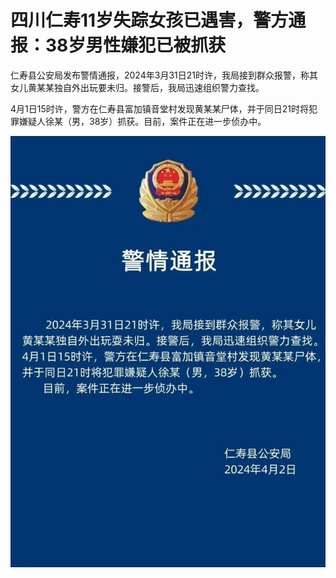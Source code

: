 # 四川仁寿11岁失踪女孩已遇害，警方通报：38岁男性嫌犯已被抓获

仁寿县公安局发布警情通报，2024年3月31日21时许，我局接到群众报警，称其女儿黄某某独自外出玩要未归。接警后，我局迅速组织警力查找。

4月1日15时许，警方在仁寿县富加镇音堂村发现黄某某尸体，并于同日21时将犯罪嫌疑人徐某（男，38岁）抓获。目前，案件正在进一步侦办中。

![304bff7690e71a4270b51e3113aeb77a.jpg](https://raw.githubusercontent.com/qqhsx/qqnews_image/main/2024/04/02/四川仁寿11岁失踪女孩已遇害，警方通报：38岁男性嫌犯已被抓获/304bff7690e71a4270b51e3113aeb77a.jpg)

